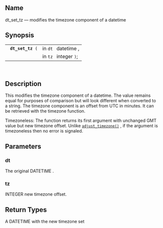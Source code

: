 <div id="fn_dt_set_tz" class="refentry">

<div class="titlepage">

</div>

<div class="refnamediv">

## Name

dt_set_tz — modifies the timezone component of a datetime

</div>

<div class="refsynopsisdiv">

## Synopsis

<div id="fsyn_dt_set_tz" class="funcsynopsis">

|                        |                       |
|------------------------|-----------------------|
| ` `**`dt_set_tz`**` (` | in `dt ` datetime ,   |
|                        | in `tz ` integer `)`; |

<div class="funcprototype-spacer">

 

</div>

</div>

</div>

<div id="desc_dt_set_tz" class="refsect1">

## Description

This modifies the timezone component of a datetime. The value remains
equal for purposes of comparison but will look different when converted
to a string. The timezone component is an offset from UTC in minutes. It
can be retrieved with the timezone function.

Timezoneless: The function returns its first argument with unchanged GMT
value but new timezone offset. Unlike
<a href="fn_adjust_timezone.html" class="link"
title="adjust_timezone"><code
class="function">adjust_timezone()</code></a> , if the argument is
timezoneless then no error is signaled.

</div>

<div id="params_dt_set_tz" class="refsect1">

## Parameters

<div id="id87378" class="refsect2">

### dt

The original <span class="type">DATETIME </span> .

</div>

<div id="id87382" class="refsect2">

### tz

<span class="type">INTEGER </span> new timezone offset.

</div>

</div>

<div id="ret_dt_set_tz" class="refsect1">

## Return Types

A <span class="type">DATETIME </span> with the new timezone set

</div>

</div>
